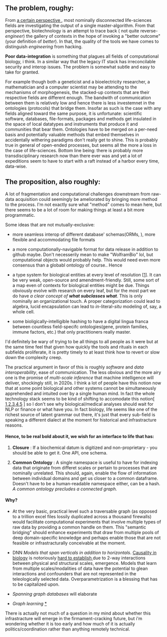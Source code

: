 ## The problem, roughy: 


From [  a certain perspective  ](https://eplex.cs.ucf.edu/papers/lehman_alife08.pdf), most nominally disconnected life-sciences fields are investigating the output of a single master-algorithm. From that perspective, biotechnology is an attempt to trace back ( not quite reverse-*engineer*) the gallery of contexts in the hope of invoking a "better outcome" (your definition of *better*). In that, the quality of the tools we have comes to distinguish *engineering* from hacking. 

 __Poor data-integration__ is something that plagues all fields of computational biology, i think. In a similar way that the legacy IT stack has irreconcilable security and interop issues. The problem is somewhat subtle and easy to take for granted.
 
 For example though both a geneticist and a bioelectricity researcher, a mathematician and a computer scientist  may be attending to the mechanisms of morphogenesis, the stacked-up contexts that are their respective fields are different enough. The bandwith of communication between them is relatively low and hence there is less investemnet in the ontologies (protocols) that bridge them. Insofar as such is the case with any fields aligned toward the same purpose, it is unfortunate: scientific software, databases, file-formats, packages and methods get insulated in the space of local datatypes and instruments that produce it and communities that bear them. Ontologies have to be merged on a per-need basis and potentially valuable methods that embed themselves in accidentally withering paradigms don't really get to shine. This is probably true in general of open-ended processes, but seems all the more a loss in the case of life-sciences. Bottom line being: there is probably more transdisciplinary research now than there ever was and yet a lot of expeditions seem to have to start with a raft instead of a harbor every time, data-wise.  

## The proposition, also roughly:

A lot of fragmentation and computational challenges downstream from raw-data acquisition could seemingly be ameliorated by bringing more method to the process. I'm not exactly sure what "method" comes to mean here, but there seems to be a lot of room for making things at least a bit more programmatic. 

Some ideas that are not mutually-exclusive: 

- more seamless interop of different database' schemas(ORMs, ), more flexible and accommodating file formats
- a more computationally-navigable format for data release in addition to github maybe. Don't necesserily mean to make "WolframBio" lol, but computational objects would probably help. This would need even more consensus than a globabl ontology of course.. Hence

- a type system for biological entities at every level of resolution \[[1](https://pdb101.rcsb.org/learn/guide-to-understanding-pdb-data/biological-assemblies)\]. It can be very weak, open-source and amendment-friendly. Still, some sort of a map even of contexts for biological entities might be due.
  Things obviously evolve with research on every leaf, but for the most part we do have *a clear concept of __what subclasses what__*. This is only nominally an organizational touch. A proper categorization could lead to algebra, lucid encapsulation can lead to *in*-literal-*situ* modeling of, say, a whole cell.
- some bioligically-intelligible hashing to have a digital lingua franca between countless field-specifc ontologies(gene, protein families, immune factors, etc.) that only practitioners really master. 

I'd definitely be wary of trying to be all things to all people as it were but at the same time feel that given how quickly the tools and rituals in each subfields proliferate, it is pretty timely to at least think how to revert or slow down the complexity creep. 

The practical argument in favor of this is roughly  _software_ and _data interoperability_, ease of communication. The less obvious and the more airy one is the promise of _multi-scale inference_ that machine intelligence will deliver, shockingly still, in 2020s.
I think a lot of people have this notion now that at some point biological and other systems cannot be simultaneously apprehended and intuited over by a single human mind. In fact the whole technology stack seems to be kind of shifting to accomodate this notion[ [1](https://arxiv.org/abs/2003.08445),[2](https://www.cerebras.net/product/?fbclid=IwAR29dlQMcctqhFfEjpAtmFeWtCJR0q0xGjmPccL-zFk5VJBrFX74bmC1-_U#chip),[3](https://projects.preferred.jp/mn-core/en/),[4](https://www.graphcore.ai/products),[5](https://arxiv.org/pdf/1901.01753.pdf) ] so I don't see why biological/medical analyses should wait for NLP or finance or what have you. In fact biology, life seems like one of the richest source of latent grammar out there, it's just that every sub-field is speaking a different dialect at the moment for historical and infrastracture reasons.


#### Hence, to be real bold about it, we wish for an interface to life that has:

1. **Closure** : If a biochemical datum is digitized and non-proprietary - you should be able to get it. One API, one schema. 

2. **Common Ontology** : A single namespace is useful to have for indexing data that originate from differet scales or pertain to processes that are nominally unrelated. This should, again, enable the flow of information between individual domains and get us closer to a common dataframe. Doesn't have to be a human-readable namespace either, can be a hash. _A common ontology precludes a connected graph._ 


#### Why? 

-  At the very basic, practical level such a traversable graph (as opposed to a trillion excel files lossily duplicated across a thousand firewalls) would facilitate computational experiments that involve multiple types of raw data by providing a common handle on them. This "semantic bridging" should enhance experiments that draw from multiple pools of deep domain-specific knowledge and perhaps enable those that are not feasible or infrastracturally conceivable at the moment.
 
- DNN _Models that span verticals in addition to horizontals_. [Causality in biology](https://www.biorxiv.org/content/10.1101/2020.05.03.074419v1) is notoriously [ hard to establish ](https://doi.org/10.1155/2020/8932526)due to 2-way interactions between physical and structural scales, emergence. Models that learn from multiple scales/modalities of data have the potential to glean interactions and confounders that are not represented in the teleologically selected data. Overparametrization is a blessing that has to be capitalized upon.

- _Spanning graph databases_ will elaborate

- _Graph learning_ [*](https://arxiv.org/abs/1810.00826)


There is actually not much of a question in my mind about whether this infrastracture will emerge in the firmament-cracking future, but i'm wondering whether it is too early and how much of it is actually politics/coordination rather than anything remotely technical.
